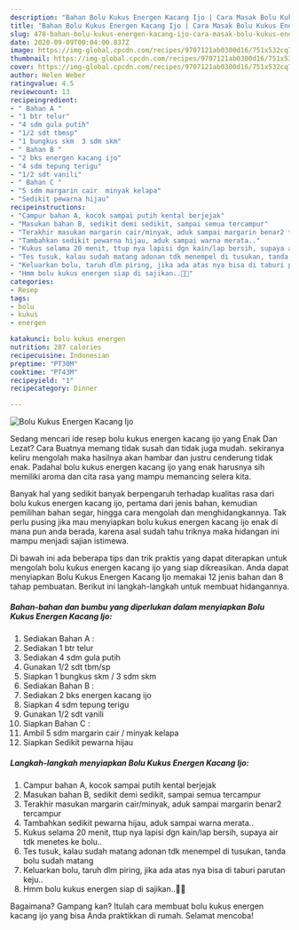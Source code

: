 ```yaml
---
description: "Bahan Bolu Kukus Energen Kacang Ijo | Cara Masak Bolu Kukus Energen Kacang Ijo Yang Sedap"
title: "Bahan Bolu Kukus Energen Kacang Ijo | Cara Masak Bolu Kukus Energen Kacang Ijo Yang Sedap"
slug: 478-bahan-bolu-kukus-energen-kacang-ijo-cara-masak-bolu-kukus-energen-kacang-ijo-yang-sedap
date: 2020-09-09T00:04:00.837Z
image: https://img-global.cpcdn.com/recipes/9707121ab0300d16/751x532cq70/bolu-kukus-energen-kacang-ijo-foto-resep-utama.jpg
thumbnail: https://img-global.cpcdn.com/recipes/9707121ab0300d16/751x532cq70/bolu-kukus-energen-kacang-ijo-foto-resep-utama.jpg
cover: https://img-global.cpcdn.com/recipes/9707121ab0300d16/751x532cq70/bolu-kukus-energen-kacang-ijo-foto-resep-utama.jpg
author: Helen Weber
ratingvalue: 4.5
reviewcount: 13
recipeingredient:
- " Bahan A "
- "1 btr telur"
- "4 sdm gula putih"
- "1/2 sdt tbmsp"
- "1 bungkus skm  3 sdm skm"
- " Bahan B "
- "2 bks energen kacang ijo"
- "4 sdm tepung terigu"
- "1/2 sdt vanili"
- " Bahan C "
- "5 sdm margarin cair  minyak kelapa"
- "Sedikit pewarna hijau"
recipeinstructions:
- "Campur bahan A, kocok sampai putih kental berjejak"
- "Masukan bahan B, sedikit demi sedikit, sampai semua tercampur"
- "Terakhir masukan margarin cair/minyak, aduk sampai margarin benar2 tercampur"
- "Tambahkan sedikit pewarna hijau, aduk sampai warna merata.."
- "Kukus selama 20 menit, ttup nya lapisi dgn kain/lap bersih, supaya air tdk menetes ke bolu.."
- "Tes tusuk, kalau sudah matang adonan tdk menempel di tusukan, tanda bolu sudah matang"
- "Keluarkan bolu, taruh dlm piring, jika ada atas nya bisa di taburi parutan keju.."
- "Hmm bolu kukus energen siap di sajikan..🤗😋"
categories:
- Resep
tags:
- bolu
- kukus
- energen

katakunci: bolu kukus energen 
nutrition: 287 calories
recipecuisine: Indonesian
preptime: "PT30M"
cooktime: "PT43M"
recipeyield: "1"
recipecategory: Dinner

---
```



![Bolu Kukus Energen Kacang Ijo](https://img-global.cpcdn.com/recipes/9707121ab0300d16/751x532cq70/bolu-kukus-energen-kacang-ijo-foto-resep-utama.jpg)

Sedang mencari ide resep bolu kukus energen kacang ijo yang Enak Dan Lezat? Cara Buatnya memang tidak susah dan tidak juga mudah. sekiranya keliru mengolah maka hasilnya akan hambar dan justru cenderung tidak enak. Padahal bolu kukus energen kacang ijo yang enak harusnya sih memiliki aroma dan cita rasa yang mampu memancing selera kita.

Banyak hal yang sedikit banyak berpengaruh terhadap kualitas rasa dari bolu kukus energen kacang ijo, pertama dari jenis bahan, kemudian pemilihan bahan segar, hingga cara mengolah dan menghidangkannya. Tak perlu pusing jika mau menyiapkan bolu kukus energen kacang ijo enak di mana pun anda berada, karena asal sudah tahu triknya maka hidangan ini mampu menjadi sajian istimewa.




Di bawah ini ada beberapa tips dan trik praktis yang dapat diterapkan untuk mengolah bolu kukus energen kacang ijo yang siap dikreasikan. Anda dapat menyiapkan Bolu Kukus Energen Kacang Ijo memakai 12 jenis bahan dan 8 tahap pembuatan. Berikut ini langkah-langkah untuk membuat hidangannya.

<!--inarticleads1-->

##### Bahan-bahan dan bumbu yang diperlukan dalam menyiapkan Bolu Kukus Energen Kacang Ijo:

1. Sediakan  Bahan A :
1. Sediakan 1 btr telur
1. Sediakan 4 sdm gula putih
1. Gunakan 1/2 sdt tbm/sp
1. Siapkan 1 bungkus skm / 3 sdm skm
1. Sediakan  Bahan B :
1. Sediakan 2 bks energen kacang ijo
1. Siapkan 4 sdm tepung terigu
1. Gunakan 1/2 sdt vanili
1. Siapkan  Bahan C :
1. Ambil 5 sdm margarin cair / minyak kelapa
1. Siapkan Sedikit pewarna hijau




<!--inarticleads2-->

##### Langkah-langkah menyiapkan Bolu Kukus Energen Kacang Ijo:

1. Campur bahan A, kocok sampai putih kental berjejak
1. Masukan bahan B, sedikit demi sedikit, sampai semua tercampur
1. Terakhir masukan margarin cair/minyak, aduk sampai margarin benar2 tercampur
1. Tambahkan sedikit pewarna hijau, aduk sampai warna merata..
1. Kukus selama 20 menit, ttup nya lapisi dgn kain/lap bersih, supaya air tdk menetes ke bolu..
1. Tes tusuk, kalau sudah matang adonan tdk menempel di tusukan, tanda bolu sudah matang
1. Keluarkan bolu, taruh dlm piring, jika ada atas nya bisa di taburi parutan keju..
1. Hmm bolu kukus energen siap di sajikan..🤗😋




Bagaimana? Gampang kan? Itulah cara membuat bolu kukus energen kacang ijo yang bisa Anda praktikkan di rumah. Selamat mencoba!
